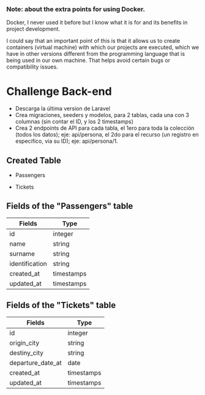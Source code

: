 ### Note: about the extra points for using Docker.

Docker, I never used it before but I know what it is for and its benefits in project development.

I could say that an important point of this is that it allows us to create containers (virtual machine) with which our projects are executed, which we have in other versions different from the programming language that is being used in our own machine. That helps avoid certain bugs or compatibility issues.

# Challenge Back-end

- Descarga la última version de Laravel
- Crea migraciones, seeders y modelos, para 2 tablas, cada una con 3 columnas (sin contar el ID, y los 2 timestamps)
- Crea 2 endpoints de API para cada tabla, el 1ero para toda la colección (todos los datos); eje: api/persona, el 2do para el recurso (un registro en especifico, via su ID); eje: api/persona/1.

## Created Table

- Passengers

- Tickets

## Fields of the "Passengers" table

| Fields         | Type       |
| -------------- | ---------- |
| id             | integer    |
| name           | string     |
| surname        | string     |
| identification | string     |
| created_at     | timestamps |
| updated_at     | timestamps |

## Fields of the "Tickets" table

| Fields            | Type       |
| ----------------- | ---------- |
| id                | integer    |
| origin_city       | string     |
| destiny_city      | string     |
| departure_date_at | date       |
| created_at        | timestamps |
| updated_at        | timestamps |
